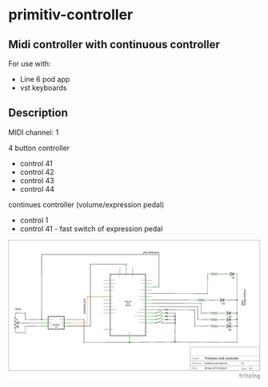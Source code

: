 # primitiv-controller
## Midi controller with continuous controller

For use with:
* Line 6 pod app
* vst keyboards

## Description

MIDI channel: 1

4 button controller
 - control 41
 - control 42
 - control 43
 - control 44
 
 continues controller (volume/expression pedal)
 - control 1
 - control 41 - fast switch of expression pedal
 
![Scheme](/primitiv-controller_schem.png)
